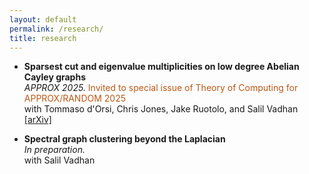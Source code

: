 ```yaml
---
layout: default  
permalink: /research/  
title: research
---
```


* **Sparsest cut and eigenvalue multiplicities on low degree Abelian Cayley graphs**  
*APPROX 2025.* <span style="color: #BC5815;">Invited to special issue of Theory of Computing for APPROX/RANDOM 2025</span>    
with Tommaso d'Orsi, Chris Jones, Jake Ruotolo, and Salil Vadhan   
[[arXiv]](https://arxiv.org/abs/2412.17115) 

* **Spectral graph clustering beyond the Laplacian**  
*In preparation.*  
with Salil Vadhan